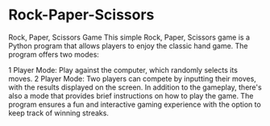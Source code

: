 # Rock-Paper-Scissors

Rock, Paper, Scissors Game
This simple Rock, Paper, Scissors game is a Python program that allows players to enjoy the classic hand game. The program offers two modes:

1 Player Mode: Play against the computer, which randomly selects its moves.
2 Player Mode: Two players can compete by inputting their moves, with the results displayed on the screen.
In addition to the gameplay, there's also a mode that provides brief instructions on how to play the game. The program ensures a fun and interactive gaming experience with the option to keep track of winning streaks.

